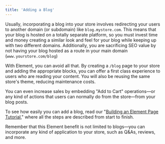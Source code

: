 ```yaml
---
title: 'Adding a Blog'
---
```


Usually, incorporating a blog into your store involves redirecting your users to another domain (or subdomain) like `blog.mystore.com`. This means that your blog is hosted on a totally separate platform, so you must invest time and money creating a similar look and feel for your blog while keeping up with two different domains. Additionally, you are sacrificing SEO value by not having your blog hosted as a route in your main domain (`www.yourstore.com/blog`)

With Element, you can avoid all that. By creating a `/blog` page to your store and adding the appropriate blocks, you can offer a first class experience to users who are reading your content. You will also be reusing the same store's theme, reducing maintenance costs.

You can even increase sales by embedding "Add to Cart" operations—or any kind of actions that users can normally do from the store—from your blog posts.

To see how easily you can add a blog, read our "[Building an Element Page Tutorial](/tutorials/building-an-element-page)," where all the steps are described from start to finish.

Remember that this Element benefit is not limited to blogs—you can incorporate any kind of application to your store, such as Q&As, reviews, and more.
